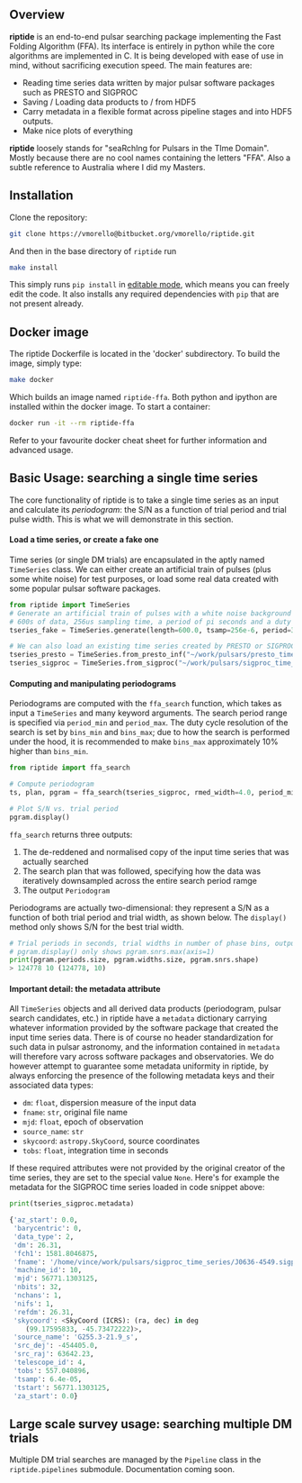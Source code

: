 ## Overview

__riptide__ is an end-to-end pulsar searching package implementing the Fast Folding Algorithm (FFA). Its interface is entirely in python while the core algorithms are implemented in C. It is being developed with ease of use in mind, without sacrificing execution speed. The main features are:

- Reading time series data written by major pulsar software packages such as PRESTO and SIGPROC
- Saving / Loading data products to / from HDF5
- Carry metadata in a flexible format across pipeline stages and into HDF5 outputs.
- Make nice plots of everything

__riptide__ loosely stands for "seaRchIng for Pulsars in the TIme Domain". Mostly because there are no cool names containing the letters "FFA". Also a subtle reference to Australia where I did my Masters.


## Installation

Clone the repository:
```bash
git clone https://vmorello@bitbucket.org/vmorello/riptide.git
```

And then in the base directory of `riptide` run

```bash
make install
```

This simply runs ``pip install`` in [editable mode](https://pip.pypa.io/en/latest/reference/pip_install/#editable-installs), which means you can freely edit the code. It also installs any required dependencies with ``pip`` that are not present already.


## Docker image

The riptide Dockerfile is located in the 'docker' subdirectory. To build the image, simply type:

```bash
make docker
```

Which builds an image named `riptide-ffa`. Both python and ipython are installed within the docker image. To start a container:

```bash
docker run -it --rm riptide-ffa
```

Refer to your favourite docker cheat sheet for further information and advanced usage.


## Basic Usage: searching a single time series

The core functionality of riptide is to take a single time series as an input and calculate its *periodogram*: the S/N as a function of trial period and trial pulse width. This is what we will demonstrate in this section.

#### Load a time series, or create a fake one

Time series (or single DM trials) are encapsulated in the aptly named `TimeSeries` class. We can either create an artificial train of pulses (plus some white noise) for test purposes, or load some real data created with some popular pulsar software packages.

```python
from riptide import TimeSeries
# Generate an artificial train of pulses with a white noise background
# 600s of data, 256us sampling time, a period of pi seconds and a duty cycle of 2%
tseries_fake = TimeSeries.generate(length=600.0, tsamp=256e-6, period=3.14159, ducy=0.02)

# We can also load an existing time series created by PRESTO or SIGPROC
tseries_presto = TimeSeries.from_presto_inf("~/work/pulsars/presto_time_series/J1855+0307/J1855+0307_DM400.00.inf")
tseries_sigproc = TimeSeries.from_sigproc("~/work/pulsars/sigproc_time_series/J0636-4549.sigproc.tim")
```


#### Computing and manipulating periodograms

Periodograms are computed with the `ffa_search` function, which takes as input a `TimeSeries` and many keyword arguments. The search period range is specified via `period_min` and `period_max`. The duty cycle resolution of the search is set by `bins_min` and `bins_max`; due to how the search is performed under the hood, it is recommended to make `bins_max` approximately 10% higher than `bins_min`.

```python
from riptide import ffa_search

# Compute periodogram
ts, plan, pgram = ffa_search(tseries_sigproc, rmed_width=4.0, period_min=1.0, period_max=10.0, bins_min=240, bins_max=260)

# Plot S/N vs. trial period
pgram.display()
```

`ffa_search` returns three outputs:

1. The de-reddened and normalised copy of the input time series that was actually searched
2. The search plan that was followed, specifying how the data was iteratively downsampled across the entire search period ramge
3. The output `Periodogram`

Periodograms are actually two-dimensional: they represent a S/N as a function of both trial period and trial width, as shown below. The `display()` method only shows S/N for the best trial width.

```python
# Trial periods in seconds, trial widths in number of phase bins, output S/N
# pgram.display() only shows pgram.snrs.max(axis=1)
print(pgram.periods.size, pgram.widths.size, pgram.snrs.shape)
> 124778 10 (124778, 10)
```

#### Important detail: the metadata attribute

All `TimeSeries` objects and all derived data products (periodogram, pulsar search candidates, etc.) in riptide have a `metadata` dictionary carrying whatever information provided by the software package that created the input time series data. There is of course no header standardization for such data in pulsar astronomy, and the information contained in `metadata` will therefore vary across software packages and observatories. We do however attempt to guarantee some metadata uniformity in riptide, by always enforcing the presence of the following metadata keys and their associated data types:

* `dm`: `float`, dispersion measure of the input data
* `fname`: `str`, original file name
* `mjd`: `float`, epoch of observation
* `source_name`: `str`
* `skycoord`: `astropy.SkyCoord`, source coordinates
* `tobs`: `float`, integration time in seconds

If these required attributes were not provided by the original creator of the time series, they are set to the special value `None`. Here's for example the metadata for the SIGPROC time series loaded in code snippet above:

```python
print(tseries_sigproc.metadata)

{'az_start': 0.0,
 'barycentric': 0,
 'data_type': 2,
 'dm': 26.31,
 'fch1': 1581.8046875,
 'fname': '/home/vince/work/pulsars/sigproc_time_series/J0636-4549.sigproc.tim',
 'machine_id': 10,
 'mjd': 56771.1303125,
 'nbits': 32,
 'nchans': 1,
 'nifs': 1,
 'refdm': 26.31,
 'skycoord': <SkyCoord (ICRS): (ra, dec) in deg
    (99.17595833, -45.73472222)>,
 'source_name': 'G255.3-21.9_s',
 'src_dej': -454405.0,
 'src_raj': 63642.23,
 'telescope_id': 4,
 'tobs': 557.040896,
 'tsamp': 6.4e-05,
 'tstart': 56771.1303125,
 'za_start': 0.0}
```

## Large scale survey usage: searching multiple DM trials

Multiple DM trial searches are managed by the `Pipeline` class in the `riptide.pipelines` submodule. Documentation coming soon.
